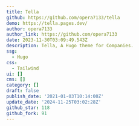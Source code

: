```yaml
---
title: Tella
github: https://github.com/opera7133/tella
demo: https://tella.pages.dev/
author: opera7133
author_link: https://github.com/opera7133
date: 2023-11-30T03:09:49.543Z
description: Tella, A Hugo theme for Companies.
ssg:
  - Hugo
css:
  - Tailwind
ui: []
cms: []
category: []
draft: false
publish_date: '2021-01-03T10:14:00Z'
update_date: '2024-11-25T03:02:28Z'
github_star: 118
github_fork: 91
---
```


